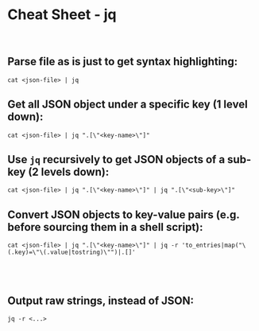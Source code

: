 # Cheat Sheet - jq

<br>

## Parse file as is just to get syntax highlighting:
```shell
cat <json-file> | jq
```

## Get all JSON object under a specific key (1 level down):
```shell
cat <json-file> | jq ".[\"<key-name>\"]"
```


## Use `jq` recursively to get JSON objects of a sub-key (2 levels down):
```shell
cat <json-file> | jq ".[\"<key-name>\"]" | jq ".[\"<sub-key>\"]"
```

## Convert JSON objects to key-value pairs (e.g. before sourcing them in a shell script):
```shell
cat <json-file> | jq ".[\"<key-name>\"]" | jq -r 'to_entries|map("\(.key)=\"\(.value|tostring)\"")|.[]'
```

<br><br>

## Output raw strings, instead of JSON:
```shell
jq -r <...>
```